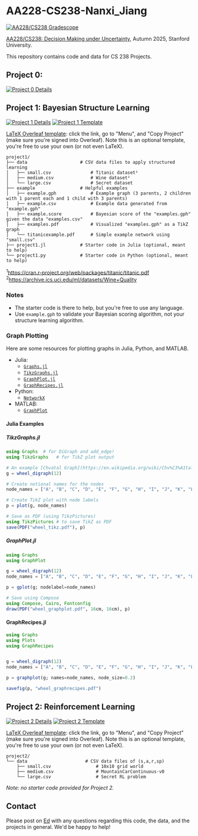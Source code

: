 # AA228-CS238-Nanxi_Jiang
[![AA228/CS238 Gradescope](https://img.shields.io/badge/aa228%2Fcs238-gradescope-green?color=42a0a2)](https://www.gradescope.com/courses/814395)


[AA228/CS238: Decision Making under Uncertainty](https://aa228.stanford.edu), Autumn 2025, Stanford University.

This repository contains code and data for CS 238 Projects.

## Project 0: 

[![Project 0 Details](https://img.shields.io/badge/project0-details-blue)](https://aa228.stanford.edu/project-0/)

## Project 1: Bayesian Structure Learning

[![Project 1 Details](https://img.shields.io/badge/project1-details-blue)](https://aa228.stanford.edu/project-1/) [![Project 1 Template](https://img.shields.io/badge/project1-LaTeX%20template-white)](https://www.overleaf.com/read/hxwgtnksxtts)

[LaTeX Overleaf template](https://www.overleaf.com/read/hxwgtnksxtts): click the link, go to "Menu", and "Copy Project" (make sure you're signed into Overleaf). Note this is an optional template, you're free to use your own (or not even LaTeX).

    project1/
    ├── data                    # CSV data files to apply structured learning
    │   ├── small.csv               # Titanic dataset¹
    │   ├── medium.csv              # Wine dataset²
    │   └── large.csv               # Secret dataset
    ├── example                 # Helpful examples
    │   ├── example.gph             # Example graph (3 parents, 2 children with 1 parent each and 1 child with 3 parents)
    │   ├── example.csv             # Example data generated from "example.gph"
    │   ├── example.score           # Bayesian score of the "examples.gph" given the data "examples.csv"
    │   ├── examples.pdf            # Visualized "examples.gph" as a TikZ graph
    │   └── titanicexample.pdf      # Simple example network using "small.csv"
    ├── project1.jl             # Starter code in Julia (optional, meant to help)
    └── project1.py             # Starter code in Python (optional, meant to help)

<sup>1</sup>https://cran.r-project.org/web/packages/titanic/titanic.pdf
<br>
<sup>2</sup>https://archive.ics.uci.edu/ml/datasets/Wine+Quality

### Notes
- The starter code is there to help, but you're free to use any language.
- Use `example.gph` to validate your Bayesian scoring algorithm, not your structure learning algorithm.

### Graph Plotting
Here are some resources for plotting graphs in Julia, Python, and MATLAB.
- Julia:
    - [`Graphs.jl`](https://github.com/JuliaGraphs/Graphs.jl/)
    - [`TikzGraphs.jl`](https://nbviewer.jupyter.org/github/JuliaTeX/TikzGraphs.jl/blob/master/doc/TikzGraphs.ipynb)
    - [`GraphPlot.jl`](https://github.com/JuliaGraphs/GraphPlot.jl)
    - [`GraphRecipes.jl`](https://github.com/JuliaPlots/GraphRecipes.jl)
- Python:
    - [`NetworkX`](https://networkx.github.io/documentation/stable/tutorial.html)
- MATLAB:
    - [`GraphPlot`](https://www.mathworks.com/help/matlab/ref/matlab.graphics.chart.primitive.graphplot.html)

#### Julia Examples
##### TikzGraphs.jl
```julia
using Graphs  # for DiGraph and add_edge!
using TikzGraphs   # for TikZ plot output

# An example [Chvatal Graph](https://en.wikipedia.org/wiki/Chv%C3%A1tal_graph)
g = wheel_digraph(12) 

# Create notional names for the nodes
node_names = ["A", "B", "C", "D", "E", "F", "G", "H", "I", "J", "K", "L"]

# Create TikZ plot with node labels
p = plot(g, node_names)

# Save as PDF (using TikzPictures)
using TikzPictures # to save TikZ as PDF
save(PDF("wheel_tikz.pdf"), p)
```

##### GraphPlot.jl
```julia
using Graphs
using GraphPlot

g = wheel_digraph(12)
node_names = ["A", "B", "C", "D", "E", "F", "G", "H", "I", "J", "K", "L"]

p = gplot(g; nodelabel=node_names)

# Save using Compose
using Compose, Cairo, Fontconfig
draw(PDF("wheel_graphplot.pdf", 16cm, 16cm), p)
```

#### GraphRecipes.jl
```julia
using Graphs
using Plots
using GraphRecipes


g = wheel_digraph(12)
node_names = ["A", "B", "C", "D", "E", "F", "G", "H", "I", "J", "K", "L"]

p = graphplot(g; names=node_names, node_size=0.2)

savefig(p, "wheel_graphrecipes.pdf")
```

## Project 2: Reinforcement Learning

[![Project 2 Details](https://img.shields.io/badge/project2-details-blue)](https://aa228.stanford.edu/project-2/) [![Project 2 Template](https://img.shields.io/badge/project2-LaTeX%20template-white)](https://www.overleaf.com/read/gsptsmcrzpdv)

[LaTeX Overleaf template](https://www.overleaf.com/read/gsptsmcrzpdv): click the link, go to "Menu", and "Copy Project" (make sure you're signed into Overleaf). Note this is an optional template, you're free to use your own (or not even LaTeX).

    project2/
    └── data                      # CSV data files of (s,a,r,sp)
        ├── small.csv                 # 10x10 grid world
        ├── medium.csv                # MountainCarContinuous-v0
        └── large.csv                 # Secret RL problem

*Note: no starter code provided for Project 2.*

## Contact
Please post on [Ed](https://edstem.org/) with any questions regarding this code, the data, and the projects in general. We'd be happy to help!
